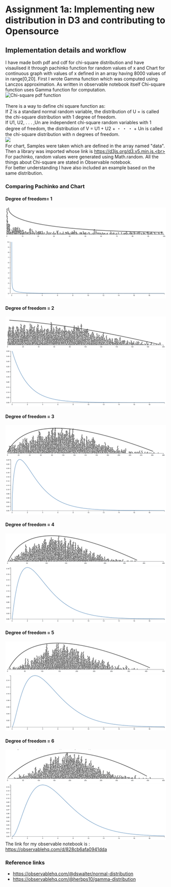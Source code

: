 # Assignment 1a: Implementing new distribution in D3 and contributing to Opensource
## Implementation details and workflow
I have made both pdf and cdf for chi-square distribution and have visaulised it through pachinko function for random values of x and Chart for continuous graph with values of x defined in an array having 8000 values of in range[0,20]. 
First I wrote Gamma function which was computed using Lanczos approximation. As written in observable notebook itself Chi-square function uses Gamma function for computation.<br>
![Chi-square pdf function](https://math.info/image/32/chi-sqaure_pdf.gif)<br><br>
There is a way to define chi square function as:<br>
If Z is a standard normal random variable, the distribution of U =  is called the chi-square distribution with 1 degree of freedom.<br>
If U1, U2, . . . ,Un are independent chi-square random variables with 1 degree of freedom, the distribution of V = U1 + U2 + ・ ・ ・ + Un is called the chi-square distribution with n degrees of freedom. <br>
![](https://encrypted-tbn0.gstatic.com/images?q=tbn:ANd9GcQCYWMp3ikBKN8juzmVF3vrBmviSdABYgsSgw&usqp=CAU)<br>
For chart, Samples were taken which are defined in the array named "data". Then a library was imported whose link is https://d3js.org/d3.v5.min.js.<br>
For pachinko, random values were generated using Math.random.
All the things about Chi-square are stated in Observable notebook.<br>
For better understanding I have also included an example based on the same distribution.<br>
### Comparing Pachinko and Chart 
#### Degree of freedom= 1
![](https://github.com/Ananyaiitbhilai/Assignment-1a-Implementing-new-distribution-in-D3-and-contributing-to-Opensource/blob/main/local%20images/Screenshot%202022-01-17%20at%201.33.22%20AM.png)<br>
![](https://github.com/Ananyaiitbhilai/Assignment-1a-Implementing-new-distribution-in-D3-and-contributing-to-Opensource/blob/main/local%20images/Screenshot%202022-01-17%20at%201.32.16%20AM.png)<br>
#### Degree of freedom = 2
![](https://github.com/Ananyaiitbhilai/Assignment-1a-Implementing-new-distribution-in-D3-and-contributing-to-Opensource/blob/main/local%20images/Screenshot%202022-01-17%20at%201.25.02%20AM.png)<br>
![](https://github.com/Ananyaiitbhilai/Assignment-1a-Implementing-new-distribution-in-D3-and-contributing-to-Opensource/blob/main/local%20images/Screenshot%202022-01-17%20at%201.42.39%20AM.png)<br>
#### Degree of freedom = 3
![](https://github.com/Ananyaiitbhilai/Assignment-1a-Implementing-new-distribution-in-D3-and-contributing-to-Opensource/blob/main/local%20images/Screenshot%202022-01-17%20at%201.28.17%20AM.png)<br>
![](https://github.com/Ananyaiitbhilai/Assignment-1a-Implementing-new-distribution-in-D3-and-contributing-to-Opensource/blob/main/local%20images/Screenshot%202022-01-17%20at%201.42.53%20AM.png)<br>
#### Degree of freedom = 4
![](https://github.com/Ananyaiitbhilai/Assignment-1a-Implementing-new-distribution-in-D3-and-contributing-to-Opensource/blob/main/local%20images/Screenshot%202022-01-17%20at%201.29.39%20AM.png)<br>
![](https://github.com/Ananyaiitbhilai/Assignment-1a-Implementing-new-distribution-in-D3-and-contributing-to-Opensource/blob/main/local%20images/Screenshot%202022-01-17%20at%201.43.07%20AM.png)<br>
#### Degree of freedom = 5
![](https://github.com/Ananyaiitbhilai/Assignment-1a-Implementing-new-distribution-in-D3-and-contributing-to-Opensource/blob/main/local%20images/Screenshot%202022-01-17%20at%201.30.18%20AM.png)<br>
![](https://github.com/Ananyaiitbhilai/Assignment-1a-Implementing-new-distribution-in-D3-and-contributing-to-Opensource/blob/main/local%20images/Screenshot%202022-01-17%20at%201.43.18%20AM.png)<br>
#### Degree of freedom = 6
![](https://github.com/Ananyaiitbhilai/Assignment-1a-Implementing-new-distribution-in-D3-and-contributing-to-Opensource/blob/main/local%20images/Screenshot%202022-01-17%20at%201.31.29%20AM.png)<br>
![](https://github.com/Ananyaiitbhilai/Assignment-1a-Implementing-new-distribution-in-D3-and-contributing-to-Opensource/blob/main/local%20images/Screenshot%202022-01-17%20at%201.43.37%20AM.png)<br>
The link for my observable notebook is : https://observablehq.com/d/828cb6afa0941dda
### Reference links
- https://observablehq.com/@dswalter/normal-distribution
- https://observablehq.com/@herbps10/gamma-distribution
